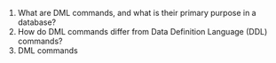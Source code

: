 1.  What are DML commands, and what is their primary purpose in a database?
2.  How do DML commands differ from Data Definition Language (DDL) commands?
3.  DML commands
